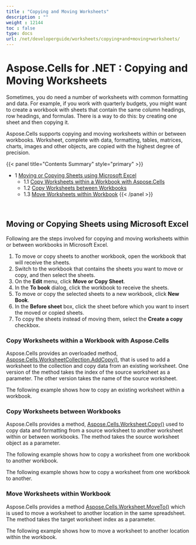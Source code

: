 ```yaml
---
title : "Copying and Moving Worksheets" 
description : "" 
weight : 12144 
toc : false
type: docs
url: /net/developerguide/worksheets/copying+and+moving+worksheets/
---
```


# Aspose.Cells for .NET : Copying and Moving Worksheets


Sometimes, you do need a number of worksheets with common formatting and data. For example, if you work with quarterly budgets, you might want to create a workbook with sheets that contain the same column headings, row headings, and formulas. There is a way to do this: by creating one sheet and then copying it.

Aspose.Cells supports copying and moving worksheets within or between workbooks. Worksheet, complete with data, formatting, tables, matrices, charts, images and other objects, are copied with the highest degree of precision.

{{< panel title="Contents Summary" style="primary" >}}
*   1 [Moving or Copying Sheets using Microsoft Excel](#moving-or-copying-sheets-using-microsoft-excel)
    *   1.1 [Copy Worksheets within a Workbook with Aspose.Cells](#copy-worksheets-within-a-workbook-with-aspose.cells)
    *   1.2 [Copy Worksheets between Workbooks](#copy-worksheets-between-workbooks)
    *   1.3 [Move Worksheets within Workbook](#move-worksheets-within-workbook)
{{< /panel >}}
 

 

## Moving or Copying Sheets using Microsoft Excel

Following are the steps involved for copying and moving worksheets within or between workbooks in Microsoft Excel.

1.  To move or copy sheets to another workbook, open the workbook that will receive the sheets.
2.  Switch to the workbook that contains the sheets you want to move or copy, and then select the sheets.
3.  On the **Edit** menu, click **Move or Copy Sheet**.
4.  In the **To book** dialog, click the workbook to receive the sheets.
5.  To move or copy the selected sheets to a new workbook, click **New Book**.
6.  In the **Before sheet** box, click the sheet before which you want to insert the moved or copied sheets.
7.  To copy the sheets instead of moving them, select the **Create a copy** checkbox.

### Copy Worksheets within a Workbook with Aspose.Cells

Aspose.Cells provides an overloaded method, [Aspose.Cells.WorksheetCollection.AddCopy()](https://apireference.aspose.com/net/cells/aspose.cells/worksheetcollection/methods/addcopy/index), that is used to add a worksheet to the collection and copy data from an existing worksheet. One version of the method takes the index of the source worksheet as a parameter. The other version takes the name of the source worksheet.

The following example shows how to copy an existing worksheet within a workbook.

### Copy Worksheets between Workbooks

Aspose.Cells provides a method, [Aspose.Cells.Worksheet.Copy()](https://apireference.aspose.com/net/cells/aspose.cells/worksheet/methods/copy/index) used to copy data and formatting from a source worksheet to another worksheet within or between workbooks. The method takes the source worksheet object as a parameter.

The following example shows how to copy a worksheet from one workbook to another workbook.

  
The following example shows how to copy a worksheet from one workbook to another.

### Move Worksheets within Workbook

Aspose.Cells provides a method [Aspose.Cells.Worksheet.MoveTo()](https://apireference.aspose.com/net/cells/aspose.cells/worksheet/methods/moveto) which is used to move a worksheet to another location in the same spreadsheet. The method takes the target worksheet index as a parameter.

The following example shows how to move a worksheet to another location within the workbook.


